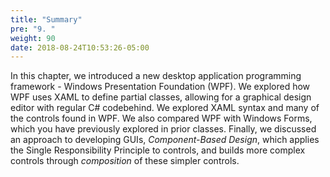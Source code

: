 ```yaml
---
title: "Summary"
pre: "9. "
weight: 90
date: 2018-08-24T10:53:26-05:00
---
```


In this chapter, we introduced a new desktop application programming framework - Windows Presentation Foundation (WPF).  We explored how WPF uses XAML to define partial classes, allowing for a graphical design editor with regular C# codebehind.  We explored XAML syntax and many of the controls found in WPF.  We also compared WPF with Windows Forms, which you have previously explored in prior classes.  Finally, we discussed an approach to developing GUIs, _Component-Based Design_, which applies the Single Responsibility Principle to controls, and builds more complex controls through _composition_ of these simpler controls.